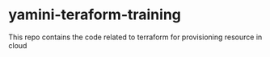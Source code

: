 # yamini-teraform-training
This repo contains the code related to terraform for provisioning resource in cloud
